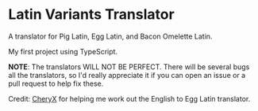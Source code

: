 # Latin Variants Translator

A translator for Pig Latin, Egg Latin, and Bacon Omelette Latin.

My first project using TypeScript.

**NOTE**: The translators WILL NOT BE PERFECT. There will be several bugs all the translators, so I'd really appreciate it if you can open an issue or a pull request to help fix these.

Credit: [CheryX](https://github.com/CheryX) for helping me work out the English to Egg Latin translator.
